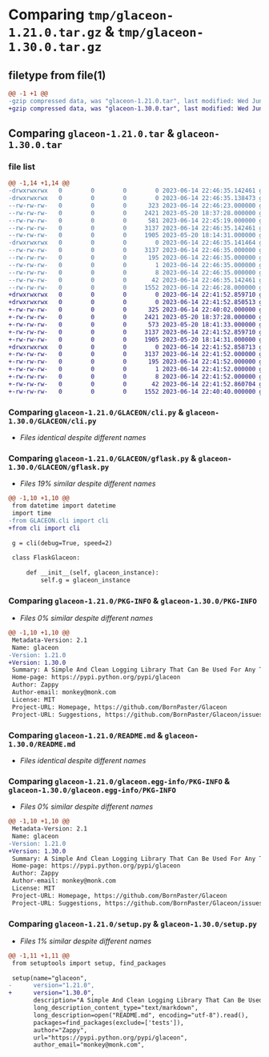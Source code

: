 # Comparing `tmp/glaceon-1.21.0.tar.gz` & `tmp/glaceon-1.30.0.tar.gz`

## filetype from file(1)

```diff
@@ -1 +1 @@
-gzip compressed data, was "glaceon-1.21.0.tar", last modified: Wed Jun 14 22:46:35 2023, max compression
+gzip compressed data, was "glaceon-1.30.0.tar", last modified: Wed Jun 14 22:41:52 2023, max compression
```

## Comparing `glaceon-1.21.0.tar` & `glaceon-1.30.0.tar`

### file list

```diff
@@ -1,14 +1,14 @@
-drwxrwxrwx   0        0        0        0 2023-06-14 22:46:35.142461 glaceon-1.21.0/
-drwxrwxrwx   0        0        0        0 2023-06-14 22:46:35.138473 glaceon-1.21.0/GLACEON/
--rw-rw-rw-   0        0        0      323 2023-06-14 22:46:23.000000 glaceon-1.21.0/GLACEON/__init__.py
--rw-rw-rw-   0        0        0     2421 2023-05-20 18:37:28.000000 glaceon-1.21.0/GLACEON/cli.py
--rw-rw-rw-   0        0        0      581 2023-06-14 22:45:19.000000 glaceon-1.21.0/GLACEON/gflask.py
--rw-rw-rw-   0        0        0     3137 2023-06-14 22:46:35.142461 glaceon-1.21.0/PKG-INFO
--rw-rw-rw-   0        0        0     1905 2023-05-20 18:14:31.000000 glaceon-1.21.0/README.md
-drwxrwxrwx   0        0        0        0 2023-06-14 22:46:35.141464 glaceon-1.21.0/glaceon.egg-info/
--rw-rw-rw-   0        0        0     3137 2023-06-14 22:46:35.000000 glaceon-1.21.0/glaceon.egg-info/PKG-INFO
--rw-rw-rw-   0        0        0      195 2023-06-14 22:46:35.000000 glaceon-1.21.0/glaceon.egg-info/SOURCES.txt
--rw-rw-rw-   0        0        0        1 2023-06-14 22:46:35.000000 glaceon-1.21.0/glaceon.egg-info/dependency_links.txt
--rw-rw-rw-   0        0        0        8 2023-06-14 22:46:35.000000 glaceon-1.21.0/glaceon.egg-info/top_level.txt
--rw-rw-rw-   0        0        0       42 2023-06-14 22:46:35.142461 glaceon-1.21.0/setup.cfg
--rw-rw-rw-   0        0        0     1552 2023-06-14 22:46:28.000000 glaceon-1.21.0/setup.py
+drwxrwxrwx   0        0        0        0 2023-06-14 22:41:52.859710 glaceon-1.30.0/
+drwxrwxrwx   0        0        0        0 2023-06-14 22:41:52.850513 glaceon-1.30.0/GLACEON/
+-rw-rw-rw-   0        0        0      325 2023-06-14 22:40:02.000000 glaceon-1.30.0/GLACEON/__init__.py
+-rw-rw-rw-   0        0        0     2421 2023-05-20 18:37:28.000000 glaceon-1.30.0/GLACEON/cli.py
+-rw-rw-rw-   0        0        0      573 2023-05-20 18:41:33.000000 glaceon-1.30.0/GLACEON/gflask.py
+-rw-rw-rw-   0        0        0     3137 2023-06-14 22:41:52.859710 glaceon-1.30.0/PKG-INFO
+-rw-rw-rw-   0        0        0     1905 2023-05-20 18:14:31.000000 glaceon-1.30.0/README.md
+drwxrwxrwx   0        0        0        0 2023-06-14 22:41:52.858713 glaceon-1.30.0/glaceon.egg-info/
+-rw-rw-rw-   0        0        0     3137 2023-06-14 22:41:52.000000 glaceon-1.30.0/glaceon.egg-info/PKG-INFO
+-rw-rw-rw-   0        0        0      195 2023-06-14 22:41:52.000000 glaceon-1.30.0/glaceon.egg-info/SOURCES.txt
+-rw-rw-rw-   0        0        0        1 2023-06-14 22:41:52.000000 glaceon-1.30.0/glaceon.egg-info/dependency_links.txt
+-rw-rw-rw-   0        0        0        8 2023-06-14 22:41:52.000000 glaceon-1.30.0/glaceon.egg-info/top_level.txt
+-rw-rw-rw-   0        0        0       42 2023-06-14 22:41:52.860704 glaceon-1.30.0/setup.cfg
+-rw-rw-rw-   0        0        0     1552 2023-06-14 22:40:40.000000 glaceon-1.30.0/setup.py
```

### Comparing `glaceon-1.21.0/GLACEON/cli.py` & `glaceon-1.30.0/GLACEON/cli.py`

 * *Files identical despite different names*

### Comparing `glaceon-1.21.0/GLACEON/gflask.py` & `glaceon-1.30.0/GLACEON/gflask.py`

 * *Files 19% similar despite different names*

```diff
@@ -1,10 +1,10 @@
 from datetime import datetime
 import time
-from GLACEON.cli import cli
+from cli import cli
 
 g = cli(debug=True, speed=2)
 
 class FlaskGlaceon:
 
     def __init__(self, glaceon_instance):
         self.g = glaceon_instance
```

### Comparing `glaceon-1.21.0/PKG-INFO` & `glaceon-1.30.0/PKG-INFO`

 * *Files 0% similar despite different names*

```diff
@@ -1,10 +1,10 @@
 Metadata-Version: 2.1
 Name: glaceon
-Version: 1.21.0
+Version: 1.30.0
 Summary: A Simple And Clean Logging Library That Can Be Used For Any Type Of Application.
 Home-page: https://pypi.python.org/pypi/glaceon
 Author: Zappy
 Author-email: monkey@monk.com
 License: MIT
 Project-URL: Homepage, https://github.com/BornPaster/Glaceon
 Project-URL: Suggestions, https://github.com/BornPaster/Glaceon/issues
```

### Comparing `glaceon-1.21.0/README.md` & `glaceon-1.30.0/README.md`

 * *Files identical despite different names*

### Comparing `glaceon-1.21.0/glaceon.egg-info/PKG-INFO` & `glaceon-1.30.0/glaceon.egg-info/PKG-INFO`

 * *Files 0% similar despite different names*

```diff
@@ -1,10 +1,10 @@
 Metadata-Version: 2.1
 Name: glaceon
-Version: 1.21.0
+Version: 1.30.0
 Summary: A Simple And Clean Logging Library That Can Be Used For Any Type Of Application.
 Home-page: https://pypi.python.org/pypi/glaceon
 Author: Zappy
 Author-email: monkey@monk.com
 License: MIT
 Project-URL: Homepage, https://github.com/BornPaster/Glaceon
 Project-URL: Suggestions, https://github.com/BornPaster/Glaceon/issues
```

### Comparing `glaceon-1.21.0/setup.py` & `glaceon-1.30.0/setup.py`

 * *Files 1% similar despite different names*

```diff
@@ -1,11 +1,11 @@
 from setuptools import setup, find_packages
     
 setup(name="glaceon",
-      version="1.21.0",
+      version="1.30.0",
       description="A Simple And Clean Logging Library That Can Be Used For Any Type Of Application.",
       long_description_content_type="text/markdown",
       long_description=open("README.md", encoding="utf-8").read(),
       packages=find_packages(exclude=['tests']),
       author="Zappy",
       url="https://pypi.python.org/pypi/glaceon",
       author_email="monkey@monk.com",
```

